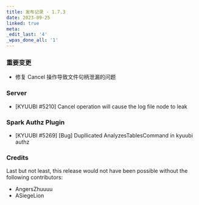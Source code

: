 ```yaml
---
title: 发布记录 - 1.7.3
date: 2023-09-25
linked: true
meta:
_edit_last: '4'
_wpas_done_all: '1'
---
```

<!---
  Licensed under the Apache License, Version 2.0 (the "License");
  you may not use this file except in compliance with the License.
  You may obtain a copy of the License at

   http://www.apache.org/licenses/LICENSE-2.0

  Unless required by applicable law or agreed to in writing, software
  distributed under the License is distributed on an "AS IS" BASIS,
  WITHOUT WARRANTIES OR CONDITIONS OF ANY KIND, either express or implied.
  See the License for the specific language governing permissions and
  limitations under the License. See accompanying LICENSE file.
-->

### 重要变更
- 修复 Cancel 操作导致文件句柄泄漏的问题

### Server

- [KYUUBI #5210] Cancel operation will cause the log file node to leak

###  Spark Authz Plugin

- [KYUUBI #5269] [Bug] Dupllicated AnalyzesTablesCommand in kyuubi authz 

### Credits

Last but not least, this release would not have been possible without the following contributors:

* AngersZhuuuu
* ASiegeLion
